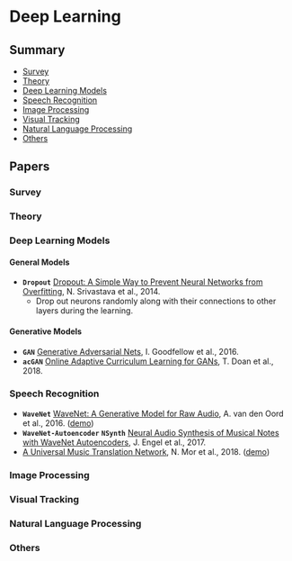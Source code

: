 # Deep Learning

## Summary

* [Survey](#survey)
* [Theory](#theory)
* [Deep Learning Models](#deep-learning-models)
* [Speech Recognition](#speech-recognition)
* [Image Processing](#image-processing)
* [Visual Tracking](#visual-tracking)
* [Natural Language Processing](#natural-language-processing)
* [Others](#others)

## Papers

### Survey

### Theory

### Deep Learning Models

#### General Models

* **`Dropout`** [Dropout: A Simple Way to Prevent Neural Networks from Overfitting](http://jmlr.org/papers/v15/srivastava14a.html), N. Srivastava et al., 2014.
    - Drop out neurons randomly along with their connections to other layers during the learning.

#### Generative Models

* **`GAN`** [Generative Adversarial Nets](http://papers.nips.cc/paper/5423-generative-adversarial-nets), I. Goodfellow et al., 2016.
* **`acGAN`** [Online Adaptive Curriculum Learning for GANs](https://arxiv.org/abs/1808.00020), T. Doan et al., 2018.

### Speech Recognition

* **`WaveNet`** [WaveNet: A Generative Model for Raw Audio](https://arxiv.org/abs/1609.03499), A. van den Oord et al., 2016. ([demo](https://deepmind.com/blog/wavenet-generative-model-raw-audio/))
* **`WaveNet-Autoencoder`** **`NSynth`** [Neural Audio Synthesis of Musical Notes with WaveNet Autoencoders](https://arxiv.org/abs/1704.01279), J. Engel et al., 2017.
* [A Universal Music Translation Network](https://arxiv.org/abs/1805.07848), N. Mor et al., 2018. ([demo](https://research.fb.com/publications/a-universal-music-translation-network/))

### Image Processing

### Visual Tracking

### Natural Language Processing

### Others

